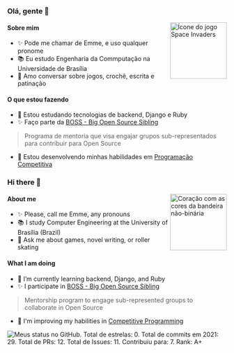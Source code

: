 ### Olá, gente 👋

<img align='right' alt="Ícone do jogo Space Invaders" src="https://media.giphy.com/media/KY2ZMhnCxP008/giphy.gif" width="130"/>

#### Sobre mim

- ✨ Pode me chamar de Emme, e uso qualquer pronome
- 📚 Eu estudo Engenharia da Commputação na Universidade de Brasília
- 💬 Amo conversar sobre jogos, crochê, escrita e patinação


#### O que estou fazendo

- 🌱 Estou estudando tecnologias de backend, Django e Ruby
- ✨ Faço parte da [BOSS - Big Open Source Sibling](https://github.com/BOSS-BigOpenSourceSibling)
> Programa de mentoria que visa engajar grupos sub-representados para contribuir para Open Source
- 🚀 Estou desenvolvendo minhas habilidades em [Programação Competitiva](https://github.com/emmenezes/programacao-competitiva)


### Hi there 👋

<img align='right' alt="Coração com as cores da bandeira não-binária" src="https://media.giphy.com/media/RKN7yDEExVC5t8TJPd/source.gif" width="130"/>

#### About me

- ✨ Please, call me Emme, any pronouns
- 📚 I study Computer Engineering at the University of Brasília (Brazil)
- 💬 Ask me about games, novel writing, or roller skating 

#### What I am doing

- 🌱 I’m currently learning backend, Django, and Ruby
- ✨ I participate in [BOSS - Big Open Source Sibling](https://github.com/BOSS-BigOpenSourceSibling)
> Mentorship program to engage sub-represented groups to collaborate in Open Source
- 🚀 I'm improving my habilities in [Competitive Programming](https://github.com/emmenezes/programacao-competitiva)


![Meus status no GitHub. Total de estrelas: 0. Total de commits em 2021: 29. Total de PRs: 12. Total de Issues: 11. Contribuiu para: 7. Rank: A+](https://github-readme-stats.vercel.app/api?username=emmenezes)


